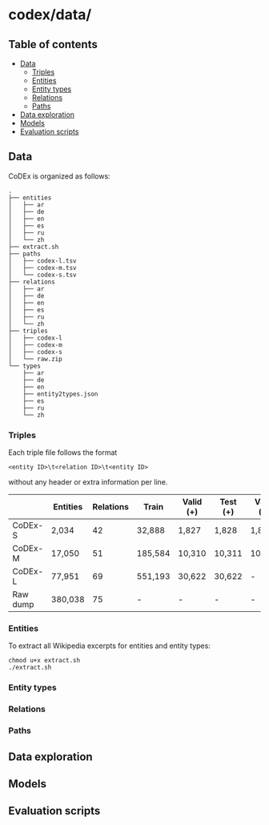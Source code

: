 # codex/data/

## Table of contents
- <a href="#data">Data</a>
    - <a href="#triples">Triples</a>
    - <a href="#entities">Entities</a>
    - <a href="#types">Entity types</a>
    - <a href="#relations">Relations</a>
    - <a href="#paths">Paths</a>
- <a href="#exploration">Data exploration</a>
- <a href="#models">Models</a>
- <a href="#scripts">Evaluation scripts</a>

## <a id="data">Data</a>

CoDEx is organized as follows:

```
.
├── entities
│   ├── ar
│   ├── de
│   ├── en
│   ├── es
│   ├── ru
│   └── zh
├── extract.sh
├── paths
│   ├── codex-l.tsv
│   ├── codex-m.tsv
│   └── codex-s.tsv
├── relations
│   ├── ar
│   ├── de
│   ├── en
│   ├── es
│   ├── ru
│   └── zh
├── triples
│   ├── codex-l
│   ├── codex-m
│   ├── codex-s
│   └── raw.zip
└── types
    ├── ar
    ├── de
    ├── en
    ├── entity2types.json
    ├── es
    ├── ru
    └── zh
```

### <a id="triples">Triples</a>
Each triple file follows the format
```
<entity ID>\t<relation ID>\t<entity ID>
```
without any header or extra information per line.

|          | Entities | Relations | Train   | Valid (+) | Test (+) | Valid (-) | Test (-) | Total triples |
|----------|----------|-----------|---------|-----------|----------|-----------|----------|---------------|
| CoDEx-S  | 2,034    | 42        | 32,888  | 1,827     | 1,828    | 1,827     | 1,828    | 36,543        |
| CoDEx-M  | 17,050   | 51        | 185,584 | 10,310    | 10,311   | 10,310    | 10,311   | 206,205       |
| CoDEx-L  | 77,951   | 69        | 551,193 | 30,622    | 30,622   | -         | -        | 612,437       |
| Raw dump | 380,038  | 75        | -       | -         | -        | -         | -        | 1,156,222     |


### <a id="entities">Entities</a>

To extract all Wikipedia excerpts for entities and entity types:
```
chmod u+x extract.sh
./extract.sh
```

### <a id="types">Entity types</a>

### <a id="relations">Relations</a>

### <a id="paths">Paths</a>

## <a id="exploration">Data exploration</a>

## <a id="models">Models</a>

## <a id="scripts">Evaluation scripts</a>
